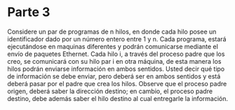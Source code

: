 # Parte 3

Considere un par de programas de n hilos, en donde cada hilo posee un identificador dado por un número
entero entre 1 y n. Cada programa, estará ejecutándose en maquinas diferentes y podrán comunicarse
mediante el envío de paquetes Ethernet. Cada hilo i, a través del proceso padre que los creo, se comunicará
con su hilo par i en otra máquina, de esta manera los hilos podrán enviarse información en ambos sentidos.
Usted decir qué tipo de información se debe enviar, pero deberá ser en ambos sentidos y está deberá pasar
por el padre que crea los hilos. Observe que el proceso padre origen, deberá saber la dirección destino; en
cambio, el proceso padre destino, debe además saber el hilo destino al cual entregarle la información.
